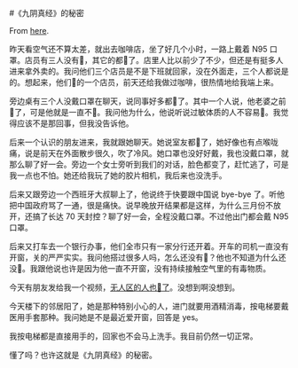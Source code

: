 #《九阴真经》的秘密

From [here](https://yinwang1.substack.com/p/1b9).

昨天看空气还不算太差，就出去咖啡店，坐了好几个小时，一路上戴着 N95 口罩。店员有三人没有🐏，其它的都🐏了。店里人比以前少了不少，但还是有挺多人进来拿外卖的。我问他们三个店员是不是下班就回家，没在外面走，三个人都说是的。想起来，他们🐏的一个店员，前天还给我做过咖啡，很热情地给我端上来。

旁边桌有三个人没戴口罩在聊天，说同事好多都🐏了。其中一个人说，他老婆之前🐏了，可是他就是一直不🐏。我问他为什么，他说听说过敏体质的人不容易🐏。我觉得应该不是那回事，但我没告诉他。

后来一个认识的朋友进来，我就跟她聊天。她说室友都🐏了，她好像也有点喉咙痛，说是前天在外面散步很久，吹了冷风。她口罩也没好好戴，我也没戴口罩，就那么聊了好一会。旁边一个女士旁听到我们的对话，脸色都变了，赶忙逃了，可是我一点也不怕。她还给我玩了她的胶片相机，我后来也没洗手。

后来又跟旁边一个西班牙大叔聊上了，他说终于快要跟中国说 bye-bye 了。听他把中国政府骂了一通，很是痛快。说早晚放开结果都是这样，为什么三月份不放开，还搞了长达 70 天封控？聊了好一会，全程没戴口罩。不过他出门都会戴 N95 口罩。

后来又打车去一个银行办事，他们全市只有一家分行还开着。开车的司机一直没有开窗，关的严严实实。我问他搭过很多人吗，怎么还没有🐏？他也不知道为什么还没🐏。我跟他说也许是因为他一直不开窗，没有持续接触空气里的有毒物质。

<span>今天有朋友发给我一个视频，</span>[无人区的人也🐏了](https://c.m.163.com/news/sv/VPO6POAC1.html)<span>。没想到啊没想到。</span>

今天楼下的邻居阳了，她是那种特别小心的人，进门就要用酒精消毒，按电梯要戴医用手套那种。我问她是不是最近爱开窗，回答是 yes。

我按电梯都是直接用手的，回家也不会马上洗手。我目前仍然一切正常。

懂了吗？也许这就是《九阴真经》的秘密。
